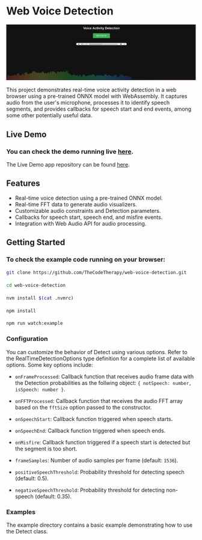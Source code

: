 # Web Voice Detection

![Web Voice Detection](https://raw.githubusercontent.com/TheCodeTherapy/web-voice-detection/b751bedcde49e1bc4db9c478a155b7f8940d788b/assets/screenshot.png)

This project demonstrates real-time voice activity detection in a web browser using a pre-trained ONNX model with WebAssembly. It captures audio from the user's microphone, processes it to identify speech segments, and provides callbacks for speech start and end events, among some other potentially useful data.

## Live Demo

### You can check the demo running live [here](https://thecodetherapy.github.io/test-voice-detection/).

The Live Demo app repository can be found [here](https://github.com/TheCodeTherapy/test-voice-detection).

## Features

- Real-time voice detection using a pre-trained ONNX model.
- Real-time FFT data to generate audio visualizers.
- Customizable audio constraints and Detection parameters.
- Callbacks for speech start, speech end, and misfire events.
- Integration with Web Audio API for audio processing.

## Getting Started

### To check the example code running on your browser:

```bash
git clone https://github.com/TheCodeTherapy/web-voice-detection.git

cd web-voice-detection

nvm install $(cat .nvmrc)

npm install

npm run watch:example
```

### Configuration

You can customize the behavior of Detect using various options. Refer to the RealTimeDetectionOptions type definition for a complete list of available options. Some key options include:

- `onFrameProcessed`: Callback function that receives audio frame data with the Detection probabilities as the follwing object: `{ notSpeech: number, isSpeech: number }`.

- `onFFTProcessed`: Callback function that receives the audio FFT array based on the `fftSize` option passed to the constructor.

- `onSpeechStart`: Callback function triggered when speech starts.

- `onSpeechEnd`: Callback function triggered when speech ends.

- `onMisfire`: Callback function triggered if a speech start is detected but the segment is too short.

- `frameSamples`: Number of audio samples per frame (default: `1536`).

- `positiveSpeechThreshold`: Probability threshold for detecting speech (default: 0.5).

- `negativeSpeechThreshold`: Probability threshold for detecting non-speech (default: 0.35).

### Examples

The example directory contains a basic example demonstrating how to use the Detect class.
